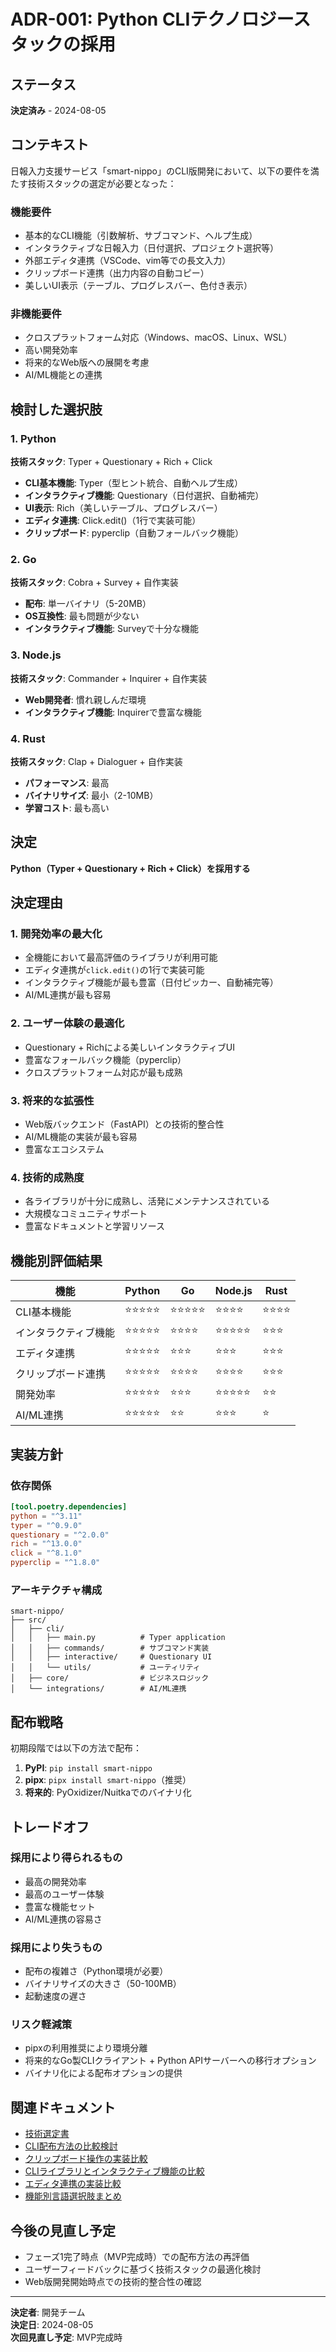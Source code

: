 # ADR-001: Python CLIテクノロジースタックの採用

## ステータス
**決定済み** - 2024-08-05

## コンテキスト
日報入力支援サービス「smart-nippo」のCLI版開発において、以下の要件を満たす技術スタックの選定が必要となった：

### 機能要件
- 基本的なCLI機能（引数解析、サブコマンド、ヘルプ生成）
- インタラクティブな日報入力（日付選択、プロジェクト選択等）
- 外部エディタ連携（VSCode、vim等での長文入力）
- クリップボード連携（出力内容の自動コピー）
- 美しいUI表示（テーブル、プログレスバー、色付き表示）

### 非機能要件
- クロスプラットフォーム対応（Windows、macOS、Linux、WSL）
- 高い開発効率
- 将来的なWeb版への展開を考慮
- AI/ML機能との連携

## 検討した選択肢

### 1. Python
**技術スタック**: Typer + Questionary + Rich + Click
- **CLI基本機能**: Typer（型ヒント統合、自動ヘルプ生成）
- **インタラクティブ機能**: Questionary（日付選択、自動補完）
- **UI表示**: Rich（美しいテーブル、プログレスバー）
- **エディタ連携**: Click.edit()（1行で実装可能）
- **クリップボード**: pyperclip（自動フォールバック機能）

### 2. Go
**技術スタック**: Cobra + Survey + 自作実装
- **配布**: 単一バイナリ（5-20MB）
- **OS互換性**: 最も問題が少ない
- **インタラクティブ機能**: Surveyで十分な機能

### 3. Node.js
**技術スタック**: Commander + Inquirer + 自作実装
- **Web開発者**: 慣れ親しんだ環境
- **インタラクティブ機能**: Inquirerで豊富な機能

### 4. Rust
**技術スタック**: Clap + Dialoguer + 自作実装
- **パフォーマンス**: 最高
- **バイナリサイズ**: 最小（2-10MB）
- **学習コスト**: 最も高い

## 決定
**Python（Typer + Questionary + Rich + Click）を採用する**

## 決定理由

### 1. 開発効率の最大化
- 全機能において最高評価のライブラリが利用可能
- エディタ連携が`click.edit()`の1行で実装可能
- インタラクティブ機能が最も豊富（日付ピッカー、自動補完等）
- AI/ML連携が最も容易

### 2. ユーザー体験の最適化
- Questionary + Richによる美しいインタラクティブUI
- 豊富なフォールバック機能（pyperclip）
- クロスプラットフォーム対応が最も成熟

### 3. 将来的な拡張性
- Web版バックエンド（FastAPI）との技術的整合性
- AI/ML機能の実装が最も容易
- 豊富なエコシステム

### 4. 技術的成熟度
- 各ライブラリが十分に成熟し、活発にメンテナンスされている
- 大規模なコミュニティサポート
- 豊富なドキュメントと学習リソース

## 機能別評価結果

| 機能 | Python | Go | Node.js | Rust |
|------|--------|-----|---------|------|
| CLI基本機能 | ⭐⭐⭐⭐⭐ | ⭐⭐⭐⭐⭐ | ⭐⭐⭐⭐ | ⭐⭐⭐⭐ |
| インタラクティブ機能 | ⭐⭐⭐⭐⭐ | ⭐⭐⭐⭐ | ⭐⭐⭐⭐⭐ | ⭐⭐⭐ |
| エディタ連携 | ⭐⭐⭐⭐⭐ | ⭐⭐⭐ | ⭐⭐⭐ | ⭐⭐⭐ |
| クリップボード連携 | ⭐⭐⭐⭐⭐ | ⭐⭐⭐⭐ | ⭐⭐⭐⭐ | ⭐⭐⭐ |
| 開発効率 | ⭐⭐⭐⭐⭐ | ⭐⭐⭐ | ⭐⭐⭐⭐⭐ | ⭐⭐ |
| AI/ML連携 | ⭐⭐⭐⭐⭐ | ⭐⭐ | ⭐⭐⭐ | ⭐ |

## 実装方針

### 依存関係
```toml
[tool.poetry.dependencies]
python = "^3.11"
typer = "^0.9.0"
questionary = "^2.0.0"
rich = "^13.0.0"
click = "^8.1.0"
pyperclip = "^1.8.0"
```

### アーキテクチャ構成
```
smart-nippo/
├── src/
│   ├── cli/
│   │   ├── main.py          # Typer application
│   │   ├── commands/        # サブコマンド実装
│   │   ├── interactive/     # Questionary UI
│   │   └── utils/           # ユーティリティ
│   ├── core/                # ビジネスロジック
│   └── integrations/        # AI/ML連携
```

## 配布戦略
初期段階では以下の方法で配布：
1. **PyPI**: `pip install smart-nippo`
2. **pipx**: `pipx install smart-nippo`（推奨）
3. **将来的**: PyOxidizer/Nuitkaでのバイナリ化

## トレードオフ

### 採用により得られるもの
- 最高の開発効率
- 最高のユーザー体験
- 豊富な機能セット
- AI/ML連携の容易さ

### 採用により失うもの
- 配布の複雑さ（Python環境が必要）
- バイナリサイズの大きさ（50-100MB）
- 起動速度の遅さ

### リスク軽減策
- pipxの利用推奨により環境分離
- 将来的なGo製CLIクライアント + Python APIサーバーへの移行オプション
- バイナリ化による配布オプションの提供

## 関連ドキュメント
- [技術選定書](../技術選定.md)
- [CLI配布方法の比較検討](../CLI配布方法の比較検討.md)
- [クリップボード操作の実装比較](../クリップボード操作の実装比較.md)
- [CLIライブラリとインタラクティブ機能の比較](../CLIライブラリとインタラクティブ機能の比較.md)
- [エディタ連携の実装比較](../エディタ連携の実装比較.md)
- [機能別言語選択肢まとめ](../機能別言語選択肢まとめ.md)

## 今後の見直し予定
- フェーズ1完了時点（MVP完成時）での配布方法の再評価
- ユーザーフィードバックに基づく技術スタックの最適化検討
- Web版開発開始時点での技術的整合性の確認

---
**決定者**: 開発チーム  
**決定日**: 2024-08-05  
**次回見直し予定**: MVP完成時